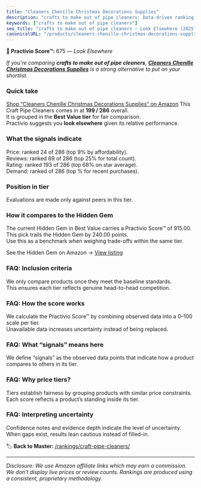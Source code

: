```yaml
---
title: "Cleaners Chenille Christmas Decorations Supplies"
description: "crafts to make out of pipe cleaners: Data-driven ranking using the Practivio Score™. Positioned by quality, value, demand, findability, momentum."
keywords: ["crafts to make out of pipe cleaners"]
seo_title: "crafts to make out of pipe cleaners — Look Elsewhere (2025)"
canonicalURL: "/products/cleaners-chenille-christmas-decorations-supplies-B0BK99383S/"
---
```


**🚫 Practivio Score™:** 675 — _Look Elsewhere_


*If you're comparing **crafts to make out of pipe cleaners**, **[Cleaners Chenille Christmas Decorations Supplies](https://www.amazon.com/dp/B0BK99383S?tag=practivio-20)** is a strong alternative to put on your shortlist.*
### Quick take
[Shop “Cleaners Chenille Christmas Decorations Supplies” on Amazon](https://www.amazon.com/dp/B0BK99383S?tag=practivio-20)
This Craft Pipe Cleaners comes in at **199 / 286** overall.  
It is grouped in the **Best Value tier** for fair comparison.  
Practivio suggests you **look elsewhere** given its relative performance.

### What the signals indicate
Price: ranked 24 of 286 (top 9% by affordability).  
Reviews: ranked 69 of 286 (top 25% for total count).  
Rating: ranked 193 of 286 (top 68% on star average).  
Demand: ranked  of 286 (top % for recent purchases).

### Position in tier
Evaluations are made only against peers in this tier.

### How it compares to the Hidden Gem
The current Hidden Gem in Best Value carries a Practivio Score™ of 915.00.  
This pick trails the Hidden Gem by 240.00 points.  
Use this as a benchmark when weighing trade-offs within the same tier.  

See the Hidden Gem on Amazon → [View listing](https://www.amazon.com/dp/B08GZL6MFJ?tag=practivio-20)

### FAQ: Inclusion criteria
We only compare products once they meet the baseline standards.  
This ensures each tier reflects genuine head-to-head competition.

### FAQ: How the score works
We calculate the Practivio Score™ by combining observed data into a 0–100 scale per tier.  
Unavailable data increases uncertainty instead of being replaced.

### FAQ: What “signals” means here
We define “signals” as the observed data points that indicate how a product compares to others in its tier.

### FAQ: Why price tiers?
Tiers establish fairness by grouping products with similar price constraints.  
Each score reflects a product’s standing inside its tier.

### FAQ: Interpreting uncertainty
Confidence notes and evidence depth indicate the level of uncertainty.  
When gaps exist, results lean cautious instead of filled-in.


🏷️ **Back to Master:** [/rankings/craft-pipe-cleaners/](/rankings/craft-pipe-cleaners/)

---
_Disclosure: We use Amazon affiliate links which may earn a commission. We don’t display live prices or review counts. Rankings are produced using a consistent, proprietary methodology._
